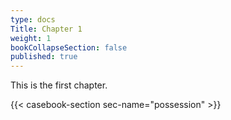 ```yaml
---
type: docs
Title: Chapter 1
weight: 1
bookCollapseSection: false
published: true
---
```


This is the first chapter.

{{< casebook-section sec-name="possession" >}}